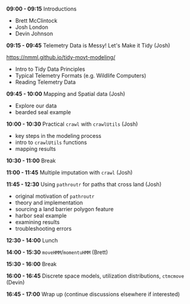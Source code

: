 **09:00 - 09:15** Introductions
- Brett McClintock
- Josh London
- Devin Johnson

**09:15 - 09:45** Telemetry Data is Messy! Let's Make it Tidy (Josh)

https://nmml.github.io/tidy-movt-modeling/
- Intro to Tidy Data Principles
- Typical Telemetry Formats (e.g. Wildlife Computers)
- Reading Telemetry Data 

**09:45 - 10:00** Mapping and Spatial data (Josh)
- Explore our data
- bearded seal example

**10:00 - 10:30** Practical `crawl` with `crawlUtils` (Josh)
- key steps in the modeling process
- intro to `crawlUtils` functions
- mapping results 

**10:30 - 11:00** Break

**11:00 - 11:45** Multiple imputation with `crawl` (Josh)

**11:45 - 12:30** Using `pathroutr` for paths that cross land (Josh)
- original motivation of `pathroutr`
- theory and implementation
- sourcing a land barrier polygon feature
- harbor seal example
- examining results
- troubleshooting errors

**12:30 - 14:00** Lunch

**14:00 - 15:30** `moveHMM`/`momentuHMM` (Brett)

**15:30 - 16:00** Break

**16:00 - 16:45** Discrete space models, utilization distributions, `ctmcmove` (Devin)

**16:45 - 17:00** Wrap up (continue discussions elsewhere if interested)
